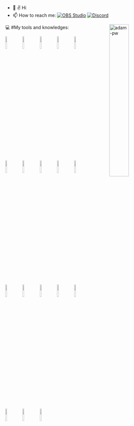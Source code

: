 <!---
Kuaranir/Kuaranir is a ✨ special ✨ repository because its `README.md` (this file) appears on your GitHub profile.
You can click the Preview link to take a look at your changes.
--->
- 👋 ✌️ Hi
- 📫 How to reach me: <a href="[#](https://t.me/wizard_c)"><img alt="OBS Studio" src="https://img.shields.io/badge/Telegram-26A5E4?logo=telegram&logoColor=fff&style=flat"></a> <a href="[#](https://discordapp.com/users/AlexanderWizard#0964)"><img alt="Discord" src="https://img.shields.io/badge/-Discord-5865F2.svg?logo=discord&logoColor=white"></a>


<p><img width="35%" align="right" src="https://github.com/Adam-pw/Adam-pw/blob/main/animation_500_kxa883sd.gif" alt="adam-pw" /></p>

💻 #My tools and knowledges:
<!-- to draw horizontal line -->
<p>
  <code><img width="10%" src="https://www.vectorlogo.zone/logos/python/python-ar21.svg"></code>
  <code><img width="10%" src="https://www.vectorlogo.zone/logos/google/google-ar21.svg"></code>
  <code><img width="10%" src="https://www.vectorlogo.zone/logos/stackoverflow/stackoverflow-ar21.svg"></code>
  <code><img width="10%" src="https://w7.pngwing.com/pngs/361/736/png-transparent-jetbrains-pycharm-button-icon.png"></code>
  <code><img width="10%" src="https://www.vectorlogo.zone/logos/visualstudio_code/visualstudio_code-ar21.svg"></code>
  <br />
  <code><img width="10%" src="https://www.vectorlogo.zone/logos/jupyter/jupyter-ar21.svg"></code>
  <code><img width="10%" src="https://www.vectorlogo.zone/logos/linux/linux-ar21.svg"></code>
  <code><img width="10%" src="https://www.vectorlogo.zone/logos/kaggle/kaggle-ar21.svg"></code>
  <code><img width="10%" src="https://www.vectorlogo.zone/logos/numpy/numpy-ar21.svg"></code>
  <code><img width="10%" src="https://upload.wikimedia.org/wikipedia/commons/e/ed/Pandas_logo.svg"></code>
  <br />
  <code><img width="10%" src="https://upload.wikimedia.org/wikipedia/commons/0/05/Scikit_learn_logo_small.svg"></code>
  <code><img width="10%" src="https://www.vectorlogo.zone/logos/tensorflow/tensorflow-ar21.svg"></code>
  <code><img width="10%" src="https://www.vectorlogo.zone/logos/opencv/opencv-ar21.svg"></code>
  <code><img width="10%" src="https://upload.wikimedia.org/wikipedia/commons/d/d0/Google_Colaboratory_SVG_Logo.svg"></code>
  <code><img width="10%" src="https://www.vectorlogo.zone/logos/postgresql/postgresql-ar21.svg"></code>
  <br />
  <code><img width="10%" src="https://www.vectorlogo.zone/logos/git-scm/git-scm-ar21.svg"></code>
  <code><img width="10%" src="https://www.vectorlogo.zone/logos/pocoo_flask/pocoo_flask-official.svg"></code>
  <code><img width="10%" src="https://www.vectorlogo.zone/logos/docker/docker-ar21.svg"></code>
</p>



